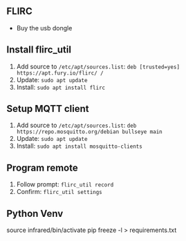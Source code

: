 ## FLIRC
* Buy the usb dongle

## Install flirc_util

1. Add source to `/etc/apt/sources.list`:
    `deb [trusted=yes] https://apt.fury.io/flirc/ /`
2. Update: `sudo apt update`
3. Install: `sudo apt install flirc`

## Setup MQTT client

1. Add source to `/etc/apt/sources.list`:
    `deb https://repo.mosquitto.org/debian bullseye main`
2. Update: `sudo apt update`
3. Install: `sudo apt install mosquitto-clients`

## Program remote

1. Follow prompt: `flirc_util record`
2. Confirm: `flirc_util settings`

## Python Venv
source infrared/bin/activate
pip freeze -l > requirements.txt
